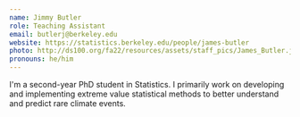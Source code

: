 ```yaml
---
name: Jimmy Butler
role: Teaching Assistant
email: butlerj@berkeley.edu
website: https://statistics.berkeley.edu/people/james-butler
photo: http://ds100.org/fa22/resources/assets/staff_pics/James_Butler.jpg
pronouns: he/him
---
```

I'm a second-year PhD student in Statistics. I primarily work on developing and implementing extreme value statistical methods to better understand and predict rare climate events.
